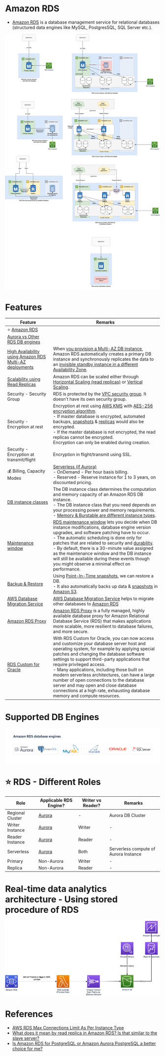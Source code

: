 # Amazon RDS
- [Amazon RDS](https://aws.amazon.com/rds/) is a database management service for relational databases (structured data engines like MySQL, PostgresSQL, SQL Server etc.).

![img.png](assets/Multi-AZ/RDS-Multi-AZ-Replica.drawio.png)

# Features

| Feature                                                                                                                                  | Remarks                                                                                                                                                                                                                                                                                                                                                                                                                                                                                                                                                                                                                                                          |
|------------------------------------------------------------------------------------------------------------------------------------------|------------------------------------------------------------------------------------------------------------------------------------------------------------------------------------------------------------------------------------------------------------------------------------------------------------------------------------------------------------------------------------------------------------------------------------------------------------------------------------------------------------------------------------------------------------------------------------------------------------------------------------------------------------------|
| :star: [Amazon RDS Aurora vs Other RDS DB engines](AmazonAuroraVsOtherDBEngines.md)                                                      |                                                                                                                                                                                                                                                                                                                                                                                                                                                                                                                                                                                                                                                                  |
| [High Availability using Amazon RDS Multi-AZ deployments](MultiAZDeployment.md)                                                          | When [you provision a Multi-AZ DB instance](https://aws.amazon.com/rds/features/multi-az/), Amazon RDS automatically creates a primary DB instance and synchronously replicates the data to an [invisible standby instance in a different Availability Zone](https://stackoverflow.com/questions/58779115/difference-between-multi-az-deployment-and-read-replica-verison-multi-az-depl).                                                                                                                                                                                                                                                                        |
| [Scalability using Read Replicas](https://docs.aws.amazon.com/AmazonRDS/latest/AuroraUserGuide/Aurora.Replication.html)                  | Amazon RDS can be scaled either through [Horizontal Scaling (read replicas)](../../../3_DatabaseServices/ScalabilityDB.md) or [Vertical Scaling](../../../3_DatabaseServices/ScalabilityDB.md).                                                                                                                                                                                                                                                                                                                                                                                        |
| Security - Security Group                                                                                                                | RDS is protected by the [VPC security group](https://docs.aws.amazon.com/AmazonRDS/latest/UserGuide/UsingWithRDS.html). It doesn't have its own security group.                                                                                                                                                                                                                                                                                                                                                                                                                                                                                                  |
| Security - Encryption at rest                                                                                                            | Encryption at rest using [AWS KMS](../../2c_SecurityServices/1_DataProtectionServices/AWSKMS.md) with [AES-256 encryption algorithm](https://docs.aws.amazon.com/AmazonRDS/latest/UserGuide/Overview.Encryption.html).<br/>- If master database is encrypted, automated backups, [snapshots](../../12_Backup&DR/RDSSnapshot.md) & [replicas](RDSReadReplicas.md) would also be encrypted.<br/>- If the master database is not encrypted, the read replicas cannot be encrypted.<br/>Encryption can only be enabled during creation.                                                                                                                              |
| Security - Encryption at transmit/flight                                                                                                 | Encryption in flight/transmit using SSL.                                                                                                                                                                                                                                                                                                                                                                                                                                                                                                                                                                                                                         |
| :moneybag: Billing, Capacity Modes                                                                                                       | [Serverless (if Aurora)](../AmazonDynamoDB/CapacityModes/Readme.md)<br/>- OnDemand - Per hour basis billing.<br/>- Reserved - Reserve instance for 1 to 3 years, on discounted pricing.                                                                                                                                                                                                                                                                                                                                                                                                                                                                                 |
| [DB instance classes](https://docs.aws.amazon.com/AmazonRDS/latest/UserGuide/Concepts.DBInstanceClass.html)                              | The DB instance class determines the computation and memory capacity of an Amazon RDS DB instance. <br/>- The DB instance class that you need depends on your processing power and memory requirements.<br/>- [Memory & Burstable are different instance types](https://aws.amazon.com/rds/instance-types/).                                                                                                                                                                                                                                                                                                                                                     |
| [Maintenance window](https://docs.aws.amazon.com/AmazonRDS/latest/UserGuide/USER_UpgradeDBInstance.Maintenance.html)                     | [RDS maintenance window](https://docs.aws.amazon.com/AmazonRDS/latest/UserGuide/USER_UpgradeDBInstance.Maintenance.html) lets you decide when DB instance modifications, database engine version upgrades, and software patching have to occur.<br/>- The automatic scheduling is done only for patches that are related to security and [durability](../../../3_DatabaseServices/1_ACIDTransactions/Durability.md).<br/>- By default, there is a 30-minute value assigned as the maintenance window and the DB instance will still be available during these events though you might observe a minimal effect on performance. |
| [Backup & Restore](https://docs.aws.amazon.com/AmazonRDS/latest/UserGuide/CHAP_CommonTasks.BackupRestore.html)                           | Using [Point-In-Time snapshots](../../12_Backup&DR/RDSSnapshot.md), we can restore a DB.<br/>- It also automatically backs up data & [snapshots](../../12_Backup&DR/RDSSnapshot.md) in [Amazon S3](../../7_StorageServices/3_ObjectStorageS3/Readme.md).                                                                                                                                                                                                                                                                                                                                                                                                         |
| [AWS Database Migration Service](../../10_BigDataServices/DataConnectors/AWSDatabaseMigrationService/Readme.md)                                                                                    | [AWS Database Migration Service](https://aws.amazon.com/dms/) helps to migrate other databases to [Amazon RDS]()                                                                                                                                                                                                                                                                                                                                                                                                                                                                                                                               |
| [Amazon RDS Proxy](https://aws.amazon.com/rds/proxy/)                                                                                    | [Amazon RDS Proxy](https://aws.amazon.com/rds/proxy/) is a fully managed, highly available database proxy for Amazon Relational Database Service (RDS) that makes applications more scalable, more resilient to database failures, and more secure.                                                                                                                                                                                                                                                                                                                                                                                                              |
| [RDS Custom for Oracle](https://aws.amazon.com/blogs/aws/amazon-rds-custom-for-oracle-new-control-capabilities-in-database-environment/) | With RDS Custom for Oracle, you can now access and customize your database server host and operating system, for example by applying special patches and changing the database software settings to support third-party applications that require privileged access.<br/>-  Many applications, including those built on modern serverless architectures, can have a large number of open connections to the database server and may open and close database connections at a high rate, exhausting database memory and compute resources.                                                                                                                        |

# Supported DB Engines

![img.png](assets/RDS_database_engines.png)

# :star: RDS - Different Roles

| Role             | Applicable RDS Engine?           | Writer vs Reader? | Remarks                               |
|------------------|----------------------------------|-------------------|---------------------------------------|
| Regional Cluster | [Aurora](AmazonAurora/Readme.md) | -                 | Aurora DB Cluster                     |
| Writer Instance  | [Aurora](AmazonAurora/Readme.md) | Writer            | -                                     |
| Reader Instance  | [Aurora](AmazonAurora/Readme.md) | Reader            | -                                     |
| Serverless       | [Aurora](AmazonAurora/Readme.md) | Both              | Serverless compute of Aurora Instance |
| Primary          | Non-Aurora                       | Writer            | -                                     |
| Replica          | Non-Aurora                       | Reader            | -                                     |

# Real-time data analytics architecture - Using stored procedure of RDS

![](assets/RDS-Stored-Procedures.png)

# References
- [AWS RDS Max Connections Limit As Per Instance Type](https://sysadminxpert.com/aws-rds-max-connections-limit/)
- [What does it mean by read replica in Amazon RDS? Is that similar to the slave server?](https://www.quora.com/What-does-it-mean-by-read-replica-in-Amazon-RDS-Is-that-similar-to-the-slave-server)
- [Is Amazon RDS for PostgreSQL or Amazon Aurora PostgreSQL a better choice for me?](https://aws.amazon.com/blogs/database/is-amazon-rds-for-postgresql-or-amazon-aurora-postgresql-a-better-choice-for-me/)